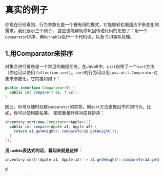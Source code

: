 真实的例子
================================================================================
你现在已经看到，行为参数化是一个很有用的模式，它能够轻松地适应不断变化的需求。我们展示三个例子，
这应该能帮助你巩固传递代码的思想了：用一个`Comparator`排序，用`Runnable`执行一个代码块，以及
GUI事件处理。

## 1.用Comparator来排序
对集合进行排序是一个常见的编程任务。在Java8中，`List`自带了一个`sort`方法（你也可以使用
`Collection.sort`）。`sort`的行为可以用`java.util.Comparator`对象来参数化，它的接如如下：
```java
public interface Comparator<T> {
  public int compare(T o1, T o2);
}
```
因此，你可以随时创建`Comparator`的实现，用`sort`方法表现出不同的行为。比如，你可以使用匿名类，
按照重量升序对库存排序：
```java
inventory.sort(new Comparator<Apple>(){
  public int compare(Apple a1, Apple a2) {
    return a1.getWeight().compareTo(a2.getWeight());
  }
});
```
**用`Lambda`表达式的话，看起来就是这样**：
```java
inventory.sort((Apple a1, Apple a2) -> a1.getWeight().compareTo(a2.getWeight()));
```



































d
